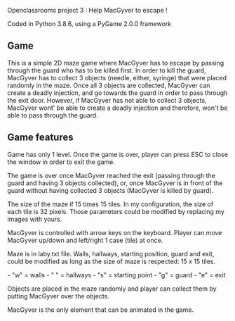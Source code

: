
Openclassrooms project 3 : Help MacGyver to escape !

Coded in Python 3.8.6, using a PyGame 2.0.0 framework


## Game

This is a simple 2D maze game where MacGyver has to escape by passing through the guard who has to be killed first.
In order to kill the guard, MacGyver has to collect 3 objects (needle, either, syringe)  that were placed randomly in the maze. Once all 3 objects are collected, MacGyver can create a deadly injection, and go towards the guard in order to pass through the exit door. However, if MacGyver has not able to collect 3 objects, MacGyver wont' be able to create a deadly injection and therefore, won't be able to pass through the guard. 

## Game features

<p>Game has only 1 level. Once the game is over, player can press ESC to close the window in order to exit the game.</p>

<p>The game is over once MacGyver reached the exit (passing through the guard and having 3 objects collected), or, once MacGyver is in front of the guard without having collected 3 objects (MacGyver is killed by guard).</p>

<p>The size of the maze if 15 times 15 tiles. In my configuration, the size of each tile is 32 pixels. Those parameters could be modified by replacing my images with yours.</p>

<p>MacGyver is controlled with arrow keys on the keyboard. Player can move MacGyver up/down and left/right 1 case (tile) at once.</p>

<p>Maze is in laby.txt file. Walls, hallways, starting position, guard and exit, could be modified as long as the size of maze is respected: 15 x 15 tiles.</p>
- "w" = walls
- " " = hallways
- "s" = starting point
- "g" = guard
- "e" = exit

Objects are placed in the maze randomly and player can collect them by putting MacGyver over the objects. 


MacGyver is the only element that can be animated in the game. 





